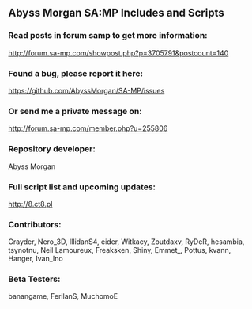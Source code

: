 ## Abyss Morgan SA:MP Includes and Scripts

### Read posts in forum samp to get more information:
http://forum.sa-mp.com/showpost.php?p=3705791&postcount=140


### Found a bug, please report it here:
https://github.com/AbyssMorgan/SA-MP/issues


### Or send me a private message on:
http://forum.sa-mp.com/member.php?u=255806


### Repository developer:
Abyss Morgan


### Full script list and upcoming updates:
http://8.ct8.pl


### Contributors:
Crayder, Nero_3D, IllidanS4, eider, Witkacy, Zoutdaxv, RyDeR, hesambia, tsynotnu, Neil Lamoureux, Freaksken, Shiny, Emmet_, Pottus, kvann, Hanger, Ivan_Ino

### Beta Testers:
banangame, FerilanS, MuchomoE
